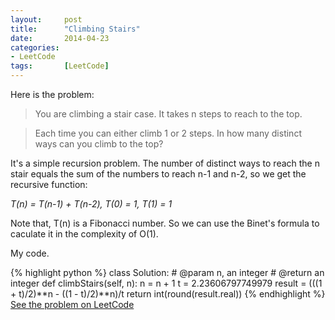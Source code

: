 ```yaml
---
layout: 	post
title:  	"Climbing Stairs"
date:   	2014-04-23
categories: 
- LeetCode
tags:		[LeetCode]
---
```

Here is the problem:

>You are climbing a stair case. It takes n steps to reach to the top.

>Each time you can either climb 1 or 2 steps. In how many distinct ways can you climb to the top?

It's a simple recursion problem. The number of distinct ways to reach the n stair equals the sum of the numbers to reach n-1 and n-2, so we get the recursive function: 

*T(n) = T(n-1) + T(n-2), T(0) = 1, T(1) = 1*

Note that, T(n) is a Fibonacci number. So we can use the Binet's formula to caculate it in the complexity of O(1).

My code.

{% highlight python %}
class Solution:
    # @param n, an integer
	# @return an integer
	def climbStairs(self, n):
		n = n + 1
		t = 2.23606797749979
		result = (((1 + t)/2)**n - ((1 - t)/2)**n)/t
		return int(round(result.real))
{% endhighlight %}
[See the problem on LeetCode](http://oj.leetcode.com/problems/climbing-stairs/)